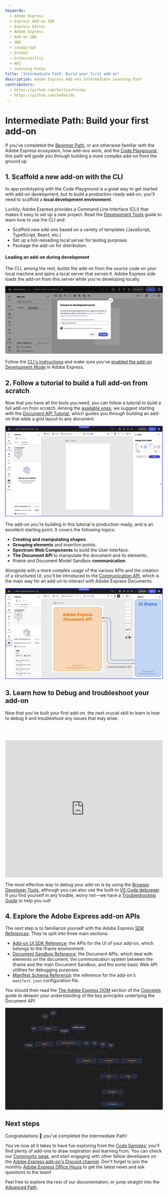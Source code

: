```yaml
---
keywords:
  - Adobe Express
  - Express Add-on SDK
  - Express Editor
  - Adobe Express
  - Add-on SDK
  - SDK
  - JavaScript
  - Extend
  - Extensibility
  - API
  - Learning Paths
title: "Intermediate Path: Build your first add-on"
description: Adobe Express Add-ons Intermediate Learning Path
contributors:
  - https://github.com/hollyschinsky
  - https://github.com/undavide
---
```


# Intermediate Path: Build your first add-on

If you've completed the [Beginner Path](./beginner.md), or are otherwise familiar with the Adobe Express ecosystem, how add-ons work, and the [Code Playground](../getting_started/code_playground.md), this path will guide you through building a more complex add-on from the ground up.

## 1. Scaffold a new add-on with the CLI

In-app prototyping with the Code Playground is a great way to get started with add-on development, but to build a production-ready add-on, you'll need to scaffold a **local development environment**.

Luckily, Adobe Express provides a Command Line Interface (CLI) that makes it easy to set up a new project. Read the [Development Tools](../getting_started/dev_tooling.md) guide to learn how to use the CLI and:

- Scaffold new add-ons based on a variety of templates (JavaScript, TypeScript, React, etc.)
- Set up a hot-reloading local server for testing purposes
- Package the add-on for distribution

<InlineAlert variant="info" slots="header, text1, text2, text3"/>

#### Loading an add-on during development

The CLI, among the rest, builds the add-on from the source code on your local machine and spins a local server that serves it. Adobe Express side loads the add-on from this server while you're developing locally.

[![CLI](./images/intermediate-cli.png)](../getting_started/dev_tooling.md)

Follow the [CLI's instructions](../getting_started/dev_tooling.md) and make sure you've [enabled the add-on Development Mode](../getting_started/quickstart.md#step-3-enable-add-on-development-mode-first-time-only) in Adobe Express.

## 2. Follow a tutorial to build a full add-on from scratch

Now that you have all the tools you need, you can follow a tutorial to build a full add-on from scratch. Among the [available ones](../tutorials/index.md), we suggest starting with the [Document API Tutorial](../tutorials/grids-addon.md), which guides you through building an add-on that adds a grid layout to any document.

[![Document API Tutorial](../tutorials/images/grids-addon-animation.gif)](../tutorials/grids-addon.md)

The add-on you're building in this tutorial is production-ready, and is an excellent starting point. It covers the following topics:

- **Creating and manipulating shapes**.
- **Grouping elements** and insertion points.
- **Spectrum Web Components** to build the User Interface.
- **The Document API** to manipulate the document and its elements.
- Iframe and Document Model Sandbox **communication**.

Alongside with a more complex usage of the various APIs and the creation of a structured UI, you'll be introduced to the [Communication API](../tutorials/grids-addon.md#the-communication-api), which is the main way for an add-on to interact with Adobe Express Documents.

[![Document API Tutorial](../tutorials/images/grids-addon-communication.png)](../tutorials/grids-addon.md)

## 3. Learn how to Debug and troubleshoot your add-on

Now that you've built your first add-on, the next crucial skill to learn is how to debug it and troubleshoot any issues that may arise.

<br/><br/>

<div style="display: flex; justify-content: center;">
    <iframe width="779" height="438" src="https://www.youtube.com/embed/XefQbfVOqto?si=VSxAEXYo-X2_pXMi" title="Testing and Debugging" frameborder="0" allow="accelerometer; autoplay; clipboard-write; encrypted-media; gyroscope; picture-in-picture; web-share" allowfullscreen></iframe>
</div>

The most effective way to debug your add-on is by using the [Browser Developer Tools](../debug/browser.md), although you can also use the built-in [VS Code debugger](../debug/vs-code.md). If you find yourself in any trouble, worry not—we have a [Troubleshooting Guide](../../resources/faq.md) to help you out!

## 4. Explore the Adobe Express add-on APIs

The next step is to familiarize yourself with the Adobe Express [SDK References](../../references/index.md). They're split into three main sections:

- [Add-on UI SDK Reference](../../references/addonsdk/): the APIs for the UI of your add-on, which belongs to the iframe environment.
- [Document Sandbox Reference](../../references/document-sandbox/): the Document APIs, which deal with elements on the document, the communication system between the iframe and the main Document Sandbox, and the some basic Web API utilities for debugging purposes.
- [Manifest Schema Reference](../../references/manifest/): the reference for the add-on's `manifest.json` configuration file.

You should then read the [The Adobe Express DOM](../../references/document-sandbox/document-apis/concepts/index.md#the-adobe-express-dom) section of the [Concepts](../../references/document-sandbox/document-apis/concepts/index.md) guide to deepen your understanding of the key principles underlying the Document API.

[![The Adobe Express DOM](../../resources/images/refs-addon-scenegraph.png)](../../references/document-sandbox/document-apis/concepts/index.md#the-adobe-express-dom)

## Next steps

Congratulations 🎉 you've completed the Intermediate Path!

You've now all it takes to have fun exploring from the [Code Samples](../samples.md); you'll find plenty of add-ons to draw inspiration and learning from. You can check our [Community page](https://developer.adobe.com/express/community/), and start engaging with other fellow developers on the [Adobe Express add-on's Discord channel](http://discord.gg/nc3QDyFeb4). Don't forget to join the monthly [Adobe Express Office Hours](https://developer.adobe.com/developers-live) to get the latest news and ask questions to the team!

Feel free to explore the rest of our documentation, or jump straight into the [Advanced Path](../learning-paths/advanced.md).

<br/><br/>
